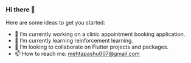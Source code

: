 ### Hi there 👋


Here are some ideas to get you started:

- 🔭 I’m currently working on a clinic appointment booking application.
- 🌱 I’m currently learning reinforcement learning.
- 👯 I’m looking to collaborate on Flutter projects and packages.
- 📫 How to reach me: mehtapashu007@gmail.com

